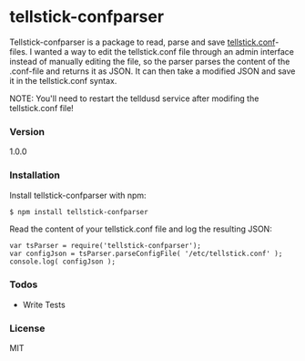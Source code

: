 # tellstick-confparser

Tellstick-confparser is a package to read, parse and save [tellstick.conf]-files. I wanted a way to edit the tellstick.conf file through an admin interface instead of manually editing the file, so the parser parses the content of the .conf-file and returns it as JSON. It can then take a modified JSON and save it in the tellstick.conf syntax. 

NOTE: You'll need to restart the telldusd service after modifing the tellstick.conf file! 

### Version
1.0.0

### Installation

Install tellstick-confparser with npm:

```sh
$ npm install tellstick-confparser
```

Read the content of your tellstick.conf file and log the resulting JSON:
```node
var tsParser = require('tellstick-confparser');
var configJson = tsParser.parseConfigFile( '/etc/tellstick.conf' );
console.log( configJson );
```


### Todos

 - Write Tests

### License

MIT

[tellstick.conf]: http://developer.telldus.com/wiki/TellStick_conf